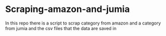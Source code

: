 # Scraping-amazon-and-jumia
In this repo there is a script to scrap category from amazon and a category from jumia and the csv files that the data are saved in 
